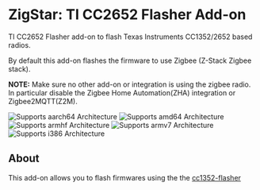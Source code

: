 # ZigStar: TI CC2652 Flasher Add-on

TI CC2652 Flasher add-on to flash Texas Instruments CC1352/2652 based radios.

By default this add-on flashes the firmware to use Zigbee (Z-Stack Zigbee stack).

**NOTE:** Make sure no other add-on or integration is using the zigbee radio. In
particular disable the Zigbee Home Automation(ZHA) integration or Zigbee2MQTT(Z2M).

![Supports aarch64 Architecture][aarch64-shield]
![Supports amd64 Architecture][amd64-shield]
![Supports armhf Architecture][armhf-shield]
![Supports armv7 Architecture][armv7-shield]
![Supports i386 Architecture][i386-shield]

## About

This add-on allows you to flash firmwares using the the [cc1352-flasher](https://git.beagleboard.org/beagleconnect/cc1352-flasher)

[aarch64-shield]: https://img.shields.io/badge/aarch64-yes-green.svg
[amd64-shield]: https://img.shields.io/badge/amd64-yes-green.svg
[armhf-shield]: https://img.shields.io/badge/armhf-yes-green.svg
[armv7-shield]: https://img.shields.io/badge/armv7-yes-green.svg
[i386-shield]: https://img.shields.io/badge/i386-yes-green.svg